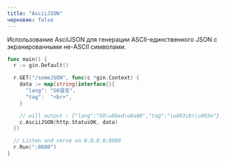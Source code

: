 ```yaml
---
title: "AsciiJSON"
черновик: false
---
```


Использование AsciiJSON для генерации ASCII-единственного JSON с экранированными не-ASCII символами.

```go
func main() {
  r := gin.Default()

  r.GET("/someJSON", func(c *gin.Context) {
    data := map[string]interface{}{
      "lang": "GO语言",
      "tag":  "<br>",
    }

    // will output : {"lang":"GO\u8bed\u8a00","tag":"\u003cbr\u003e"}
    c.AsciiJSON(http.StatusOK, data)
  })

  // Listen and serve on 0.0.0.0:8080
  r.Run(":8080")
}
```
